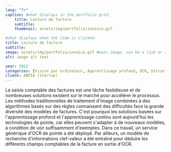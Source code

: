 ```yaml
---
lang: "fr"
caption: #what displays in the portfolio grid:
    title: Lecture de facture
    subtitle:
    thumbnail: assets/img/portfolio/invoice.gif

#what displays when the item is clicked:
title: Lecture de facture
subtitle:
image: assets/img/portfolio/invoice.gif #main image, can be a link or a file in assets/img/portfolio
alt: image alt text

year: 2022
categories: [Vision par ordinateur, Apprentissage profond, OCR, Extraction clef-valeur, NLP]
client: ABPIA (startup)
---
```

La saisie comptable des factures est une tâche fastidieuse et de nombreuses solutions existent sur le marché pour accélérer le processus.
Les méthodes traditionnelles de traitement d'image combinées à des algorithmes basés sur des règles connaissent des difficultés face la grande 
diversité des modèles de factures. C'est pourquoi les solutions basées sur l'apprentissage profond et l'apprentissage continu sont aujourd'hui les 
technologies de pointe, car elles peuvent s'adapter à de nouveaux modèles, à condition de voir suffisamment d'exemples. Dans ce travail, 
un service générique d'OCR de pointe a été déployé. Par ailleurs, un modèle de recherche d'informations clef-valeur a été entraîné pour déduire 
les différents champs comptables de la facture en sortie d'OCR.

